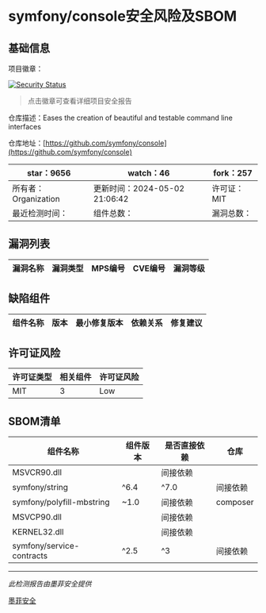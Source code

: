 # symfony/console安全风险及SBOM

## 基础信息

项目徽章：

[![Security Status](https://www.murphysec.com/platform3/v31/badge/1787558141055574016.svg)](https://www.murphysec.com/console/report/1787558126497144832/1787558141055574016)

> 点击徽章可查看详细项目安全报告

仓库描述：Eases the creation of beautiful and testable command line interfaces

仓库地址：[https://github.com/symfony/console](https://github.com/symfony/console)

| star：9656 | watch：46 | fork：257 |
| ----------- | -------------- | ------------ |
| 所有者：Organization | 更新时间：2024-05-02 21:06:42 | 许可证：MIT |
| 最近检测时间： | 组件总数： | 漏洞总数： |




## 漏洞列表

| 漏洞名称 | 漏洞类型 | MPS编号 | CVE编号 | 漏洞等级 |
| ------- | ------ | ------- | ------ | ----- |





## 缺陷组件

| 组件名称 | 版本 | 最小修复版本 | 依赖关系 | 修复建议 |
| -------- | ---- | ------------ | -------- | -------- |





## 许可证风险

| 许可证类型 | 相关组件 | 许可证风险 |
| ---------- | -------- | ---------- |
|MIT|3|Low|




## SBOM清单

| 组件名称 | 组件版本 | 是否直接依赖 | 仓库 |
| -------- | -------- | ------------ | ---- |
|MSVCR90.dll||间接依赖||
|symfony/string|^6.4|^7.0|间接依赖|composer|
|symfony/polyfill-mbstring|~1.0|间接依赖|composer|
|MSVCP90.dll||间接依赖||
|KERNEL32.dll||间接依赖||
|symfony/service-contracts|^2.5|^3|间接依赖|composer|


------

*此检测报告由墨菲安全提供*

[墨菲安全](www.murphysec.com)